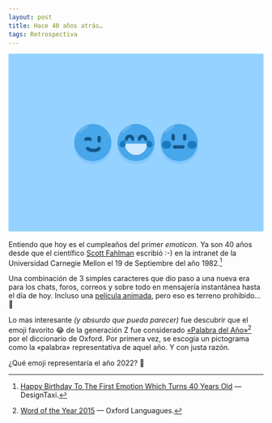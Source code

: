 ```yaml
---
layout: post
title: Hace 40 años atrás… 
tags: Retrospectiva
---
```

![Emoji](/public/images/posts/emotes_hero_2x.png)

Entiendo que hoy es el cumpleaños del primer _emoticon._ Ya son 40 años desde que el científico [Scott Fahlman](https://es.wikipedia.org/wiki/Scott_Fahlman) escribió :-) en la intranet de la Universidad Carnegie Mellon el 19 de Septiembre del año 1982.[^fn-history]

Una combinación de 3 simples caracteres que dio paso a una nueva era para los chats, foros, correos y sobre todo en mensajería instantánea hasta el día de hoy. Incluso una [película animada](https://es.wikipedia.org/wiki/Emoji:_la_pel%C3%ADcula), pero eso es terreno prohibido… 💩

Lo mas interesante _(y absurdo que pueda parecer)_ fue descubrir que el emoji favorito 😂 de la generación Z fue considerado [«Palabra del Año»](https://languages.oup.com/word-of-the-year/2015/)[^fn-word] por el diccionario de Oxford. Por primera vez, se escogía un pictograma como la «palabra» representativa de aquel año. Y con justa razón.

¿Qué emoji representaría el año 2022? 👀

[^fn-history]: [Happy Birthday To The First Emotion Which Turns 40 Years Old](https://designtaxi.com/news/420439/Happy-Birthday-To-The-First-Emoticon-Which-Turns-40-Years-Old/)  — DesignTaxi.
[^fn-word]: [Word of the Year 2015](https://languages.oup.com/word-of-the-year/2015/) — Oxford Languagues.